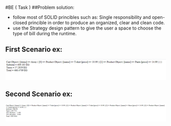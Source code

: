 #BE ( Task ) 
##Problem solution:
- follow most of SOLID princibles such as: Single responsibility and open-closed princible in order to produce an organized, clear and clean code.
- use the Strategy design pattern to give the user a space to choose the type of bill during the runtime.

## First Scenario ex:
![alt text](img1.png)

## Second Scenario ex:
![alt text](img2.png)


